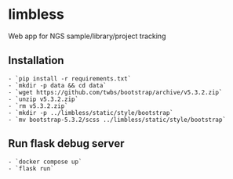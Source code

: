 # limbless
Web app for NGS sample/library/project tracking

## Installation
    - `pip install -r requirements.txt`
    - `mkdir -p data && cd data`
    - `wget https://github.com/twbs/bootstrap/archive/v5.3.2.zip`
    - `unzip v5.3.2.zip`
    - `rm v5.3.2.zip`
    - `mkdir -p ../limbless/static/style/bootstrap`
    - `mv bootstrap-5.3.2/scss ../limbless/static/style/bootstrap`

## Run flask debug server
    - `docker compose up`
    - `flask run`